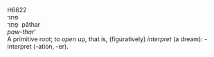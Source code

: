 <body>
  <p>H6622<br>  פּתר  <br> פָּתַר  ‎  pâthar  <br><i>paw-thar‘ </i><br>A primitive root; to <i>open</i> up, that is, (figuratively) <i>interpret</i> (a dream): - interpret (-ation, -er).<br></p>
 </body>